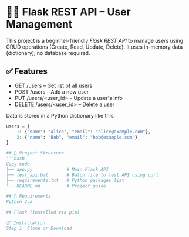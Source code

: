 # 🧑‍💻 Flask REST API – User Management

This project is a beginner-friendly *Flask REST API* to manage users using CRUD operations (Create, Read, Update, Delete). It uses in-memory data (dictionary), no database required.

## ✅ Features

- GET /users – Get list of all users
- POST /users – Add a new user
- PUT /users/<user_id> – Update a user's info
- DELETE /users/<user_id> – Delete a user

Data is stored in a Python dictionary like this:

```python
users = {
    1: {"name": "Alice", "email": "alice@example.com"},
    2: {"name": "Bob", "email": "bob@example.com"}
}

## 📁 Project Structure
'''bash
Copy code
├── app.py             # Main Flask API
├── test_api.bat       # Batch file to test API using curl
├── requirements.txt   # Python packages list
└── README.md          # Project guide

## 🔧 Requirements
Python 3.x

## Flask (installed via pip)

📦 Installation
Step 1: Clone or Download
